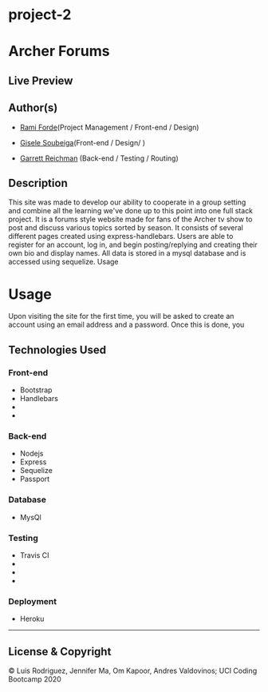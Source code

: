 # project-2

# Archer Forums

## Live Preview
 


## Author(s)
  - [Rami Forde](https://github.com/rforde1)(Project Management / Front-end / Design)

  - [Gisele Soubeiga](https://github.com/Giselesoubeiga)(Front-end / Design/ )

  - [Garrett Reichman](https://github.com/GReichman) (Back-end / Testing / Routing)



## Description

This site was made to develop our ability to cooperate in a group setting and combine all the learning we've done up to this point into one full stack project. It is a forums style website made for fans of the Archer tv show to post and discuss various topics sorted by season. It consists of several different pages created using express-handlebars. Users are able to register for an account, log in, and begin posting/replying and creating their own bio and display names. All data is stored in a mysql database and is accessed using sequelize. 
Usage


# Usage
Upon visiting the site for the first time, you will be asked to create an account using an email address and a password. Once this is done, you 
 
## Technologies Used

  ### Front-end  
  - Bootstrap
  - Handlebars
  - 
  - 

  ### Back-end
  - Nodejs
  - Express
  - Sequelize
  - Passport

  ### Database
  - MysQl

  ### Testing
  - Travis CI
  - 
  - 
  - 

  ### Deployment
  - Heroku




---
## License & Copyright
© Luis Rodriguez, Jennifer Ma, Om Kapoor, Andres Valdovinos; UCI Coding Bootcamp 2020
